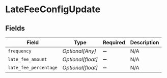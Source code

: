 # LateFeeConfigUpdate


## Fields

| Field                 | Type                  | Required              | Description           |
| --------------------- | --------------------- | --------------------- | --------------------- |
| `frequency`           | *Optional[Any]*       | :heavy_minus_sign:    | N/A                   |
| `late_fee_amount`     | *Optional[float]*     | :heavy_minus_sign:    | N/A                   |
| `late_fee_percentage` | *Optional[float]*     | :heavy_minus_sign:    | N/A                   |